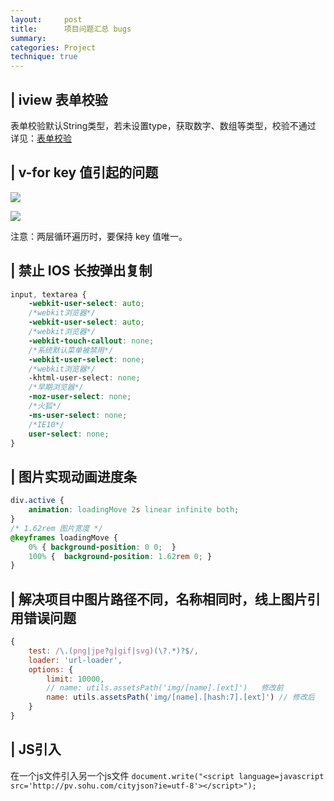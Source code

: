 ```yaml
---
layout:     post
title:      项目问题汇总 bugs
summary:
categories: Project
technique: true
---
```


## | iview 表单校验

表单校验默认String类型，若未设置type，获取数字、数组等类型，校验不通过
详见：[表单校验](https://github.com/yiminghe/async-validator)


## | v-for key 值引起的问题

![](https://raw.githubusercontent.com/Selenamona/Selenamona.github.io/master/assets/images/bug1.jpg)

![](https://raw.githubusercontent.com/Selenamona/Selenamona.github.io/master/assets/images/bug2.jpg)

注意：两层循环遍历时，要保持 key 值唯一。


## | 禁止 IOS 长按弹出复制

```css
input, textarea {
    -webkit-user-select: auto;
    /*webkit浏览器*/
    -webkit-user-select: auto;
    /*webkit浏览器*/
    -webkit-touch-callout: none;
    /*系统默认菜单被禁用*/
    -webkit-user-select: none;
    /*webkit浏览器*/
    -khtml-user-select: none;
    /*早期浏览器*/
    -moz-user-select: none;
    /*火狐*/
    -ms-user-select: none;
    /*IE10*/
    user-select: none;
}
```

## | 图片实现动画进度条

```css
div.active {
    animation: loadingMove 2s linear infinite both;
}
/* 1.62rem 图片宽度 */
@keyframes loadingMove {
    0% { background-position: 0 0;  }
    100% {  background-position: 1.62rem 0; }
}
```

## | 解决项目中图片路径不同，名称相同时，线上图片引用错误问题

```javascript
{
    test: /\.(png|jpe?g|gif|svg)(\?.*)?$/,
    loader: 'url-loader',
    options: {
        limit: 10000,
        // name: utils.assetsPath('img/[name].[ext]')   修改前
        name: utils.assetsPath('img/[name].[hash:7].[ext]') // 修改后
    }
}
```


## | JS引入

在一个js文件引入另一个js文件
`document.write("<script language=javascript src='http://pv.sohu.com/cityjson?ie=utf-8'></script>");`






